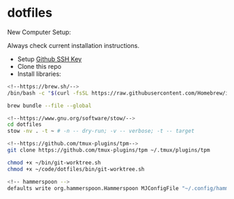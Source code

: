# dotfiles

New Computer Setup:

Always check current installation instructions.

- Setup [Github SSH Key](https://docs.github.com/en/github/authenticating-to-github/connecting-to-github-with-ssh/generating-a-new-ssh-key-and-adding-it-to-the-ssh-agent)
- Clone this repo
- Install libraries:

```zsh
<!--https://brew.sh/-->
/bin/bash -c "$(curl -fsSL https://raw.githubusercontent.com/Homebrew/install/HEAD/install.sh)"

brew bundle --file --global

<!--https://www.gnu.org/software/stow/-->
cd dotfiles
stow -nv . -t ~ # -n -- dry-run; -v -- verbose; -t -- target

<!--https://github.com/tmux-plugins/tpm-->
git clone https://github.com/tmux-plugins/tpm ~/.tmux/plugins/tpm

chmod +x ~/bin/git-worktree.sh
chmod +x ~/code/dotfiles/bin/git-worktree.sh

<!-- hammerspoon -->
defaults write org.hammerspoon.Hammerspoon MJConfigFile "~/.config/hammerspoon/init.lua"
```
